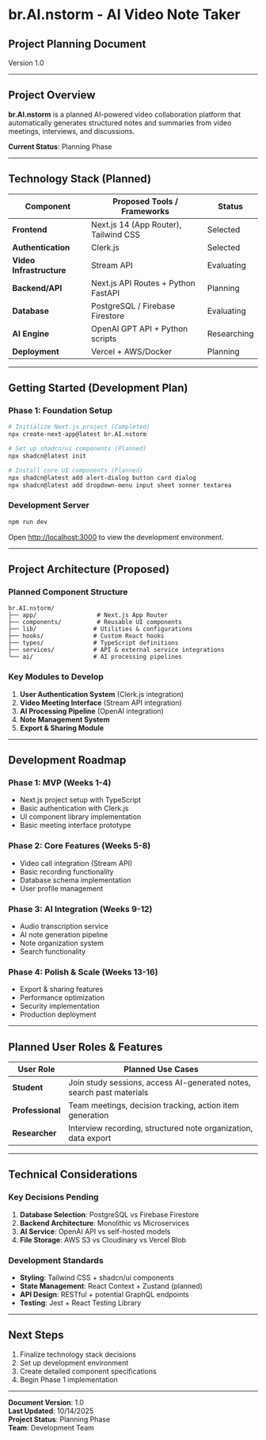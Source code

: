 # br.AI.nstorm - AI Video Note Taker
## Project Planning Document
Version 1.0

---

## Project Overview
**br.AI.nstorm** is a planned AI-powered video collaboration platform that automatically generates structured notes and summaries from video meetings, interviews, and discussions.

**Current Status**: Planning Phase 

---

## Technology Stack (Planned)

| Component | Proposed Tools / Frameworks | Status |
|-----------|----------------------------|---------|
| **Frontend** | Next.js 14 (App Router), Tailwind CSS |  Selected |
| **Authentication** | Clerk.js |  Selected |
| **Video Infrastructure** | Stream API |  Evaluating |
| **Backend/API** | Next.js API Routes + Python FastAPI |  Planning |
| **Database** | PostgreSQL / Firebase Firestore |  Evaluating |
| **AI Engine** | OpenAI GPT API + Python scripts |  Researching |
| **Deployment** | Vercel + AWS/Docker |  Planning |

---

## Getting Started (Development Plan)

### Phase 1: Foundation Setup
```bash
# Initialize Next.js project (Completed)
npx create-next-app@latest br.AI.nstorm

# Set up shadcn/ui components (Planned)
npx shadcn@latest init

# Install core UI components (Planned)
npx shadcn@latest add alert-dialog button card dialog
npx shadcn@latest add dropdown-menu input sheet sonner textarea
```

### Development Server
```bash
npm run dev
```
Open [http://localhost:3000](http://localhost:3000) to view the development environment.

---

## Project Architecture (Proposed)

### Planned Component Structure
```plaintext
br.AI.nstorm/
├── app/                 # Next.js App Router
├── components/          # Reusable UI components
├── lib/                # Utilities & configurations
├── hooks/              # Custom React hooks
├── types/              # TypeScript definitions
├── services/           # API & external service integrations
└── ai/                 # AI processing pipelines
```

### Key Modules to Develop
1. **User Authentication System** (Clerk.js integration)
2. **Video Meeting Interface** (Stream API integration)
3. **AI Processing Pipeline** (OpenAI integration)
4. **Note Management System**
5. **Export & Sharing Module**

---

## Development Roadmap

###  Phase 1: MVP (Weeks 1-4)
-  Next.js project setup with TypeScript
-  Basic authentication with Clerk.js
-  UI component library implementation
-  Basic meeting interface prototype

###  Phase 2: Core Features (Weeks 5-8)
-  Video call integration (Stream API)
-  Basic recording functionality
-  Database schema implementation
-  User profile management

###  Phase 3: AI Integration (Weeks 9-12)
-  Audio transcription service
-  AI note generation pipeline
-  Note organization system
-  Search functionality

###  Phase 4: Polish & Scale (Weeks 13-16)
-  Export & sharing features
-  Performance optimization
-  Security implementation
-  Production deployment

---

## Planned User Roles & Features

| User Role | Planned Use Cases |
|-----------|-------------------|
| **Student** | Join study sessions, access AI-generated notes, search past materials |
| **Professional** | Team meetings, decision tracking, action item generation |
| **Researcher** | Interview recording, structured note organization, data export |

---

## Technical Considerations

### Key Decisions Pending
1. **Database Selection**: PostgreSQL vs Firebase Firestore
2. **Backend Architecture**: Monolithic vs Microservices
3. **AI Service**: OpenAI API vs self-hosted models
4. **File Storage**: AWS S3 vs Cloudinary vs Vercel Blob

### Development Standards
- **Styling**: Tailwind CSS + shadcn/ui components
- **State Management**: React Context + Zustand (planned)
- **API Design**: RESTful + potential GraphQL endpoints
- **Testing**: Jest + React Testing Library

---

## Next Steps
1. Finalize technology stack decisions
2. Set up development environment
3. Create detailed component specifications
4. Begin Phase 1 implementation

---

**Document Version**: 1.0  
**Last Updated**: 10/14/2025  
**Project Status**: Planning Phase  
**Team**: Development Team
